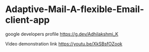 # Adaptive-Mail-A-flexible-Email-client-app

google developers profile
https://g.dev/Adhilakshmi_K

Video demonstration link
https://youtu.be/XkSBsfOZook
